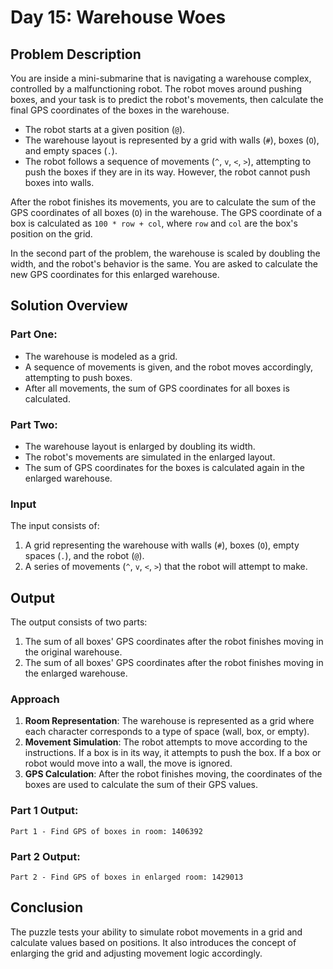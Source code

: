 # Day 15: Warehouse Woes

## Problem Description

You are inside a mini-submarine that is navigating a warehouse complex, controlled by a malfunctioning robot. The robot moves around pushing boxes, and your task is to predict the robot's movements, then calculate the final GPS coordinates of the boxes in the warehouse. 

- The robot starts at a given position (`@`).
- The warehouse layout is represented by a grid with walls (`#`), boxes (`O`), and empty spaces (`.`).
- The robot follows a sequence of movements (`^`, `v`, `<`, `>`), attempting to push the boxes if they are in its way. However, the robot cannot push boxes into walls.

After the robot finishes its movements, you are to calculate the sum of the GPS coordinates of all boxes (`O`) in the warehouse. The GPS coordinate of a box is calculated as `100 * row + col`, where `row` and `col` are the box's position on the grid.

In the second part of the problem, the warehouse is scaled by doubling the width, and the robot's behavior is the same. You are asked to calculate the new GPS coordinates for this enlarged warehouse.

## Solution Overview

### Part One:
- The warehouse is modeled as a grid.
- A sequence of movements is given, and the robot moves accordingly, attempting to push boxes.
- After all movements, the sum of GPS coordinates for all boxes is calculated.

### Part Two:
- The warehouse layout is enlarged by doubling its width.
- The robot's movements are simulated in the enlarged layout.
- The sum of GPS coordinates for the boxes is calculated again in the enlarged warehouse.

### Input

The input consists of:
1. A grid representing the warehouse with walls (`#`), boxes (`O`), empty spaces (`.`), and the robot (`@`).
2. A series of movements (`^`, `v`, `<`, `>`) that the robot will attempt to make.

## Output

The output consists of two parts:
1. The sum of all boxes' GPS coordinates after the robot finishes moving in the original warehouse.
2. The sum of all boxes' GPS coordinates after the robot finishes moving in the enlarged warehouse.

### Approach

1. **Room Representation**: The warehouse is represented as a grid where each character corresponds to a type of space (wall, box, or empty).
2. **Movement Simulation**: The robot attempts to move according to the instructions. If a box is in its way, it attempts to push the box. If a box or robot would move into a wall, the move is ignored.
3. **GPS Calculation**: After the robot finishes moving, the coordinates of the boxes are used to calculate the sum of their GPS values.

### Part 1 Output:
```
Part 1 - Find GPS of boxes in room: 1406392
```

### Part 2 Output:
```
Part 2 - Find GPS of boxes in enlarged room: 1429013
```

## Conclusion

The puzzle tests your ability to simulate robot movements in a grid and calculate values based on positions. It also introduces the concept of enlarging the grid and adjusting movement logic accordingly.
